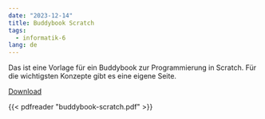 ```yaml
---
date: "2023-12-14"
title: Buddybook Scratch
tags:
  - informatik-6
lang: de
---
```


Das ist eine Vorlage für ein Buddybook zur Programmierung in
Scratch. Für die wichtigsten Konzepte gibt es eine eigene Seite.

[Download](buddybook-scratch.pdf)

{{< pdfreader "buddybook-scratch.pdf" >}}
